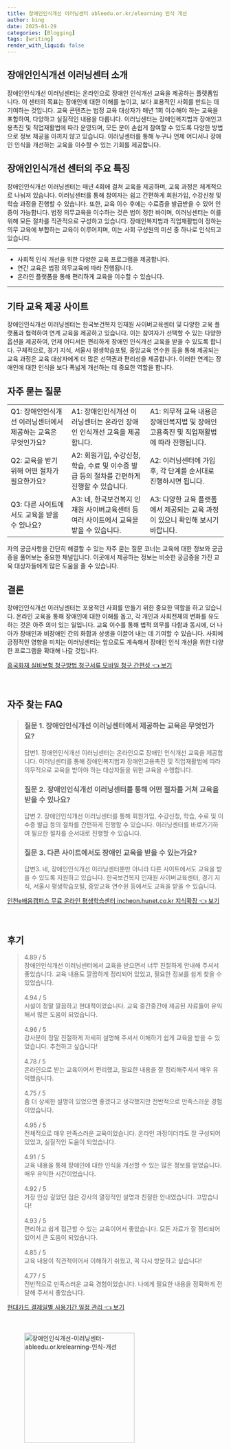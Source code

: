 ```yaml
---
title: 장애인인식개선 이러닝센터 ableedu.or.kr/elearning 인식 개선
author: bing
date: 2025-01-29
categories: [Blogging]
tags: [writing]
render_with_liquid: false
---
```



<h2 id='장애인인식개선센터 소개'>장애인인식개선 이러닝센터 소개</h2>

<p>장애인인식개선 이러닝센터는 온라인으로 장애인 인식개선 교육을 제공하는 플랫폼입니다. 이 센터의 목표는 장애인에 대한 이해를 높이고, 보다 포용적인 사회를 만드는 데 기여하는 것입니다. 교육 콘텐츠는 법정 교육 대상자가 매년 1회 이수해야 하는 교육을 포함하여, 다양하고 실질적인 내용을 다룹니다. 이러닝센터는 장애인복지법과 장애인고용촉진 및 직업재활법에 따라 운영되며, 모든 분이 손쉽게 참여할 수 있도록 다양한 방법으로 정보 제공을 아끼지 않고 있습니다. 이러닝센터를 통해 누구나 언제 어디서나 장애인 인식을 개선하는 교육을 이수할 수 있는 기회를 제공합니다.</p>

<h2 id='센터의 주요 특징'>장애인인식개선 센터의 주요 특징</h2>

<p>장애인인식개선 이러닝센터는 매년 4회에 걸쳐 교육을 제공하며, 교육 과정은 체계적으로 나눠져 있습니다. 이러닝센터를 통해 참여자는 쉽고 간편하게 회원가입, 수강신청 및 학습 과정을 진행할 수 있습니다. 또한, 교육 이수 후에는 수료증을 발급받을 수 있어 인증이 가능합니다. 법정 의무교육을 이수하는 것은 법이 정한 바이며, 이러닝센터는 이를 위해 모든 절차를 직관적으로 구성하고 있습니다. 장애인복지법과 직업재활법이 정하는 의무 교육에 부합하는 교육이 이루어지며, 이는 사회 구성원의 미션 중 하나로 인식되고 있습니다.</p>

<hr />

<ul>
    <li>사회적 인식 개선을 위한 다양한 교육 프로그램을 제공합니다.</li>
    <li>연간 교육은 법정 의무교육에 따라 진행됩니다.</li>
    <li>온라인 플랫폼을 통해 편리하게 교육을 이수할 수 있습니다.</li>
</ul>

<hr />

<h2 id='기타 교육 제공 사이트'>기타 교육 제공 사이트</h2>

<p>장애인인식개선 이러닝센터는 한국보건복지 인재원 사이버교육센터 및 다양한 교육 플랫폼과 협력하여 연계 교육을 제공하고 있습니다. 이는 참여자가 선택할 수 있는 다양한 옵션을 제공하여, 언제 어디서든 편리하게 장애인 인식개선 교육을 받을 수 있도록 합니다. 구체적으로, 경기 지식, 서울시 평생학습포털, 중앙교육 연수원 등을 통해 제공되는 교육 과정은 교육 대상자에게 더 많은 선택권과 편리성을 제공합니다. 이러한 연계는 장애인에 대한 인식을 보다 폭넓게 개선하는 데 중요한 역할을 합니다.</p>

<h2 id='자주 묻는 질문'>자주 묻는 질문</h2>

<table>
    <tr>
        <td>Q1: 장애인인식개선 이러닝센터에서 제공하는 교육은 무엇인가요?</td>
        <td>A1: 장애인인식개선 이러닝센터는 온라인 장애인 인식개선 교육을 제공합니다.</td>
        <td>A1: 의무적 교육 내용은 장애인복지법 및 장애인고용촉진 및 직업재활법에 따라 진행됩니다.</td>
    </tr>
    <tr>
        <td>Q2: 교육을 받기 위해 어떤 절차가 필요한가요?</td>
        <td>A2: 회원가입, 수강신청, 학습, 수료 및 이수증 발급 등의 절차를 간편하게 진행할 수 있습니다.</td>
        <td>A2: 이러닝센터에 가입 후, 각 단계를 순서대로 진행하시면 됩니다.</td>
    </tr>
    <tr>
        <td>Q3: 다른 사이트에서도 교육을 받을 수 있나요?</td>
        <td>A3: 네, 한국보건복지 인재원 사이버교육센터 등 여러 사이트에서 교육을 받을 수 있습니다.</td>
        <td>A3: 다양한 교육 플랫폼에서 제공되는 교육 과정이 있으니 확인해 보시기 바랍니다.</td>
    </tr>
</table>

<p>자의 궁금사항을 간단히 해결할 수 있는 자주 묻는 질문 코너는 교육에 대한 정보와 궁금증을 풀어보는 중요한 채널입니다. 이곳에서 제공하는 정보는 비슷한 궁금증을 가진 교육 대상자들에게 많은 도움을 줄 수 있습니다.</p>

<h2 id='결론'>결론</h2>

<p>장애인인식개선 이러닝센터는 포용적인 사회를 만들기 위한 중요한 역할을 하고 있습니다. 온라인 교육을 통해 장애인에 대한 이해를 돕고, 각 개인과 사회전체의 변화를 유도하는 것은 아주 의미 있는 일입니다. 교육 이수를 통해 법적 의무를 다함과 동시에, 더 나아가 장애인과 비장애인 간의 화합과 상생을 이끌어 내는 데 기여할 수 있습니다. 사회에 긍정적인 영향을 미치는 이러닝센터는 앞으로도 계속해서 장애인 인식 개선을 위한 다양한 프로그램을 확대해 나갈 것입니다.</p>


<p><a class="click-button" title="흥국화재 실비보험 청구방법 청구서류 모바일 청구 간편성" href="https://blackassets.github.io/posts/%ED%9D%A5%EA%B5%AD%ED%99%94%EC%9E%AC-%EC%8B%A4%EB%B9%84%EB%B3%B4%ED%97%98-%EC%B2%AD%EA%B5%AC%EB%B0%A9%EB%B2%95-%EC%B2%AD%EA%B5%AC%EC%84%9C%EB%A5%98-%EB%AA%A8%EB%B0%94%EC%9D%BC-%EC%B2%AD%EA%B5%AC-%EA%B0%84%ED%8E%B8%EC%84%B1/" rel="dofollow">흥국화재 실비보험 청구방법 청구서류 모바일 청구 간편성 👈 보기</a></p><br>
<h2 id='자주_찾는_FAQ'>자주 찾는 FAQ</h2>
<div itemscope="" itemtype="https://schema.org/FAQPage"> 
<blockquote> 
<div itemscope="" itemprop="mainEntity" itemtype="https://schema.org/Question"> 
<h3 itemprop="name">질문 1. 장애인인식개선 이러닝센터에서 제공하는 교육은 무엇인가요?</h3> 
<div itemscope="" itemprop="acceptedAnswer" itemtype="https://schema.org/Answer"> 
<span itemprop="text"> 
<p>답변1. 장애인인식개선 이러닝센터는 온라인으로 장애인 인식개선 교육을 제공합니다. 이러닝센터를 통해 장애인복지법과 장애인고용촉진 및 직업재활법에 따라 의무적으로 교육을 받아야 하는 대상자들을 위한 교육을 수행합니다.</p> 
</span> 
</div> 
</div> 

<div itemscope="" itemprop="mainEntity" itemtype="https://schema.org/Question"> 
<h3 itemprop="name">질문 2. 장애인인식개선 이러닝센터를 통해 어떤 절차를 거쳐 교육을 받을 수 있나요?</h3> 
<div itemscope="" itemprop="acceptedAnswer" itemtype="https://schema.org/Answer"> 
<span itemprop="text"> 
<p>답변 2. 장애인인식개선 이러닝센터를 통해 회원가입, 수강신청, 학습, 수료 및 이수증 발급 등의 절차를 간편하게 진행할 수 있습니다. 이러닝센터를 바로가기하여 필요한 절차를 순서대로 진행할 수 있습니다.</p> 
</span> 
</div> 
</div> 

<div itemscope="" itemprop="mainEntity" itemtype="https://schema.org/Question"> 
<h3 itemprop="name">질문 3. 다른 사이트에서도 장애인 교육을 받을 수 있는가요?</h3> 
<div itemscope="" itemprop="acceptedAnswer" itemtype="https://schema.org/Answer"> 
<span itemprop="text"> 
<p>답변3. 네, 장애인인식개선 이러닝센터뿐만 아니라 다른 사이트에서도 교육을 받을 수 있도록 지원하고 있습니다. 한국보건복지 인재원 사이버교육센터, 경기 지식, 서울시 평생학습포털, 중앙교육 연수원 등에서도 교육을 받을 수 있습니다.</p> 
</span> 
</div> 
</div> 
</blockquote> 
</div>
<p><a class="click-button" title="인천e배움캠퍼스 무료 온라인 평생학습센터 incheon.hunet.co.kr 지식확장" href="https://blackassets.github.io/posts/%EC%9D%B8%EC%B2%9Ce%EB%B0%B0%EC%9B%80%EC%BA%A0%ED%8D%BC%EC%8A%A4-%EB%AC%B4%EB%A3%8C-%EC%98%A8%EB%9D%BC%EC%9D%B8-%ED%8F%89%EC%83%9D%ED%95%99%EC%8A%B5%EC%84%BC%ED%84%B0-incheon.hunet.co.kr-%EC%A7%80%EC%8B%9D%ED%99%95%EC%9E%A5/" rel="dofollow">인천e배움캠퍼스 무료 온라인 평생학습센터 incheon.hunet.co.kr 지식확장 👈 보기</a></p><br>
<h2 id='후기'>후기</h2>
<div itemscope itemtype="https://schema.org/Product">
  <blockquote>
  <div itemprop="review" itemscope itemtype="https://schema.org/Review">
      <div itemprop="reviewRating" itemscope itemtype="https://schema.org/Rating"> <span itemprop="ratingValue">4.89</span> / <span itemprop="bestRating">5</span> </div>
      <span itemprop="reviewBody">장애인인식개선 이러닝센터에서 교육을 받으면서 너무 친절하게 안내해 주셔서 좋았습니다. 교육 내용도 깔끔하게 정리되어 있었고, 필요한 정보를 쉽게 찾을 수 있었습니다.</span>
  </div>
  <br>
  <div itemprop="review" itemscope itemtype="https://schema.org/Review">
      <div itemprop="reviewRating" itemscope itemtype="https://schema.org/Rating"> <span itemprop="ratingValue">4.94</span> / <span itemprop="bestRating">5</span> </div>
      <span itemprop="reviewBody">시설이 정말 깔끔하고 현대적이었습니다. 교육 중간중간에 제공된 자료들이 유익해서 많은 도움이 되었습니다.</span>
  </div>
  <br>
  <div itemprop="review" itemscope itemtype="https://schema.org/Review">
      <div itemprop="reviewRating" itemscope itemtype="https://schema.org/Rating"> <span itemprop="ratingValue">4.96</span> / <span itemprop="bestRating">5</span> </div>
      <span itemprop="reviewBody">강사분이 정말 친절하게 자세히 설명해 주셔서 이해하기 쉽게 교육을 받을 수 있었습니다. 추천하고 싶습니다!</span>
  </div>
  <br>
  <div itemprop="review" itemscope itemtype="https://schema.org/Review">
      <div itemprop="reviewRating" itemscope itemtype="https://schema.org/Rating"> <span itemprop="ratingValue">4.78</span> / <span itemprop="bestRating">5</span> </div>
      <span itemprop="reviewBody">온라인으로 받는 교육이어서 편리했고, 필요한 내용을 잘 정리해주셔서 매우 유익했습니다.</span>
  </div>
  <br>
  <div itemprop="review" itemscope itemtype="https://schema.org/Review">
      <div itemprop="reviewRating" itemscope itemtype="https://schema.org/Rating"> <span itemprop="ratingValue">4.75</span> / <span itemprop="bestRating">5</span> </div>
      <span itemprop="reviewBody">좀 더 상세한 설명이 있었으면 좋겠다고 생각했지만 전반적으로 만족스러운 경험이었습니다.</span>
  </div>
  <br>
  <div itemprop="review" itemscope itemtype="https://schema.org/Review">
      <div itemprop="reviewRating" itemscope itemtype="https://schema.org/Rating"> <span itemprop="ratingValue">4.95</span> / <span itemprop="bestRating">5</span> </div>
      <span itemprop="reviewBody">전체적으로 매우 만족스러운 교육이었습니다. 온라인 과정이더라도 잘 구성되어 있었고, 실질적인 도움이 되었습니다.</span>
  </div>
  <br>
  <div itemprop="review" itemscope itemtype="https://schema.org/Review">
      <div itemprop="reviewRating" itemscope itemtype="https://schema.org/Rating"> <span itemprop="ratingValue">4.91</span> / <span itemprop="bestRating">5</span> </div>
      <span itemprop="reviewBody">교육 내용을 통해 장애인에 대한 인식을 개선할 수 있는 많은 정보를 얻었습니다. 매우 유익한 시간이었습니다.</span>
  </div>
  <br>
  <div itemprop="review" itemscope itemtype="https://schema.org/Review">
      <div itemprop="reviewRating" itemscope itemtype="https://schema.org/Rating"> <span itemprop="ratingValue">4.92</span> / <span itemprop="bestRating">5</span> </div>
      <span itemprop="reviewBody">가장 인상 깊었던 점은 강사의 열정적인 설명과 친절한 안내였습니다. 고맙습니다!</span>
  </div>
  <br>
  <div itemprop="review" itemscope itemtype="https://schema.org/Review">
      <div itemprop="reviewRating" itemscope itemtype="https://schema.org/Rating"> <span itemprop="ratingValue">4.93</span> / <span itemprop="bestRating">5</span> </div>
      <span itemprop="reviewBody">편리하고 쉽게 접근할 수 있는 교육이어서 좋았습니다. 모든 자료가 잘 정리되어 있어서 큰 도움이 되었습니다.</span>
  </div>
  <br>
  <div itemprop="review" itemscope itemtype="https://schema.org/Review">
      <div itemprop="reviewRating" itemscope itemtype="https://schema.org/Rating"> <span itemprop="ratingValue">4.85</span> / <span itemprop="bestRating">5</span> </div>
      <span itemprop="reviewBody">교육 내용이 직관적이어서 이해하기 쉬웠고, 꼭 다시 방문하고 싶습니다!</span>
  </div>
  <br>
  <div itemprop="review" itemscope itemtype="https://schema.org/Review">
      <div itemprop="reviewRating" itemscope itemtype="https://schema.org/Rating"> <span itemprop="ratingValue">4.77</span> / <span itemprop="bestRating">5</span> </div>
      <span itemprop="reviewBody">전반적으로 만족스러운 교육 경험이었습니다. 나에게 필요한 내용을 정확하게 전달해 주셔서 좋았습니다.</span>
  </div>
  </blockquote>
</div>
<p><a class="click-button" title="현대카드 결제일별 사용기간 일정 관리" href="https://blackassets.github.io/posts/%ED%98%84%EB%8C%80%EC%B9%B4%EB%93%9C-%EA%B2%B0%EC%A0%9C%EC%9D%BC%EB%B3%84-%EC%82%AC%EC%9A%A9%EA%B8%B0%EA%B0%84-%EC%9D%BC%EC%A0%95-%EA%B4%80%EB%A6%AC/" rel="dofollow">현대카드 결제일별 사용기간 일정 관리 👈 보기</a></p><br>
<figure class="image"><img src="https://blackassets.github.io/assets/img/thumbnail/장애인인식개선-이러닝센터-ableedu.or.krelearning-인식-개선.webp" alt="장애인인식개선-이러닝센터-ableedu.or.krelearning-인식-개선" width="256" height="256"></figure>